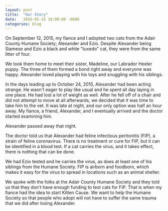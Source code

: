 ```yaml
---
layout: post
title:  "Our Story"
date:   2016-05-16 18:00:00 -0600
categories: blog
---
```


On September 12, 2015, my fiance and I adopted two cats from the Adair County Humane Society; Alexander and Ezio. Despite Alexander being Siamese and Ezio a black and white "tuxedo" cat, they were from the same litter of four.

We took them home to meet their sister, Madeline, our Labrador Heeler puppy. The three of them formed a bond right away and everyone was happy. Alexander loved playing with his toys and snuggling with his siblings.

In the days leading up to October 24, 2015, Alexander had been acting strange. He wasn't eager to play like usual and he spent all day laying in one place. He had lost a lot of weight as well. After he fell off of a chair and did not attempt to move at all afterwards, we decided that it was time to take him to the vet. It was late at night, and our only option was half an hour away. My fiance, a friend, Alexander, and I eventually arrived and the doctor started examining him.

Alexander passed away that night.

The doctor told us that Alexander had feline infectious peritonitis (FIP), a strain of feline coronavirus. There is no treatment or cure for FIP, but it can be identified in a blood test. If a cat carries the virus, and it takes effect, there is nothing that can be done.

We had Ezio tested and he carries the virus, as does at least one of his siblings from the Humane Society. FIP is airborn and foodborn, which makes it easy for the virus to spread in locations such as an animal shelter.

We spoke with the folks at the Adair County Humane Society and they told us that they don't have enough funding to test cats for FIP. That is when my fiance had the idea to start Kitten Cause. We want to help the Humane Society so that people who adopt will not have to suffer the same trauma that we did after losing Alexander.